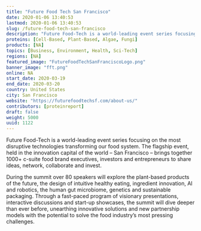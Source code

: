 ```yaml
---
title: "Future Food Tech San Francisco"
date: 2020-01-06 13:40:53
lastmod: 2020-01-06 13:40:53
slug: /future-food-tech-san-francisco
description: "Future Food-Tech is a world-leading event series focusing on the most disruptive technologies transforming our food system. The flagship event, held in the innovation capital of the world – San Francisco – brings together 1000+ c-suite food brand executives, investors and entrepreneurs to share ideas, network, collaborate and invest."
proteins: [Cell-Based, Plant-Based, Algae, Fungi]
products: [NA]
topics: [Business, Environment, Health, Sci-Tech]
regions: [NA]
featured_image: "FutureFoodTechSanFranciscoLogo.png"
banner_image: "fft.png"
online: NA
start_date: 2020-03-19
end_date: 2020-03-20
country: United States
city: San Francisco
website: "https://futurefoodtechsf.com/about-us/"
contributors: [proteinreport]
draft: false
weight: 5000
uuid: 1122
---
```

<p>Future Food-Tech is a world-leading event series focusing on the most disruptive technologies transforming our food system. The flagship event, held in the innovation capital of the world – San Francisco – brings together 1000+ c-suite food brand executives, investors and entrepreneurs to share ideas, network, collaborate and invest.</p>
<p>During the summit over 80 speakers will explore the plant-based products of the future, the design of intuitive healthy eating, ingredient innovation, AI and robotics, the human gut microbiome, genetics and sustainable packaging. Through a fast-paced program of visionary presentations, interactive discussions and start-up showcases, the summit will dive deeper than ever before, unearthing innovative solutions and new partnership models with the potential to solve the food industry’s most pressing challenges.</p>
